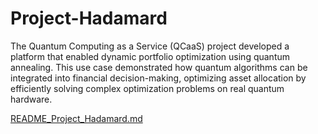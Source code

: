 # Project-Hadamard
The Quantum Computing as a Service (QCaaS) project developed a platform that enabled dynamic portfolio optimization using quantum annealing. This use case demonstrated how quantum algorithms can be integrated into financial decision-making, optimizing asset allocation by efficiently solving complex optimization problems on real quantum hardware.




[README_Project_Hadamard.md](https://github.com/user-attachments/files/16840715/README_Project_Hadamard.md)

